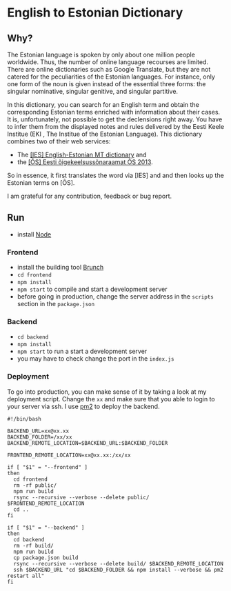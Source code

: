 # English to Estonian Dictionary

## Why?

The Estonian language is spoken by only about one million people worldwide. Thus, the number of online language recourses are limited. There are online dictionaries such as Google Translate, but they are not catered for the peculiarities of the Estonian languages. For instance, only one form of the noun is given instead of the essential three forms: the singular nominative, singular genitive, and singular partitive.

In this dictionary, you can search for an English term and obtain the corresponding Estonian terms enriched with information about their cases. It is, unfortunately, not possible to get the declensions right away. You have to infer them from the displayed notes and rules delivered by the Eesti Keele Institue (EKI
, The Institue of the Estonian Language). This dictionary combines two of their web services:

* The [[IES] English-Estonian MT dictionary](http://www.eki.ee/dict/ies/index.cgi) and
* the [[ÕS] Eesti õigekeelsussõnaraamat ÕS 2013](http://www.eki.ee/dict/qs/index.cgi).

So in essence, it first translates the word via [IES] and and then looks up the Estonian terms on [ÕS].

I am grateful for any contribution, feedback or bug report.

## Run

* install [Node](https://nodejs.org/en/)

### Frontend

* install the building tool [Brunch](http://brunch.io)
* `cd frontend`
* `npm install`
* `npm start` to compile and start a development server
* before going in production, change the server address in the `scripts` section in the `package.json`

### Backend

* `cd backend`
* `npm install`
* `npm start` to run a start a development server
* you may have to check change the port in the `index.js`

### Deployment

To go into production, you can make sense of it by taking a look at my deployment script. Change the `xx` and make sure that you able to login to your server via ssh. I use [pm2](https://github.com/Unitech/pm2) to deploy the backend.
```
#!/bin/bash

BACKEND_URL=xx@xx.xx
BACKEND_FOLDER=/xx/xx
BACKEND_REMOTE_LOCATION=$BACKEND_URL:$BACKEND_FOLDER

FRONTEND_REMOTE_LOCATION=xx@xx.xx:/xx/xx

if [ "$1" = "--frontend" ]
then
  cd frontend
  rm -rf public/
  npm run build
  rsync --recursive --verbose --delete public/ $FRONTEND_REMOTE_LOCATION
  cd ..
fi

if [ "$1" = "--backend" ]
then
  cd backend
  rm -rf build/
  npm run build
  cp package.json build
  rsync --recursive --verbose --delete build/ $BACKEND_REMOTE_LOCATION
  ssh $BACKEND_URL "cd $BACKEND_FOLDER && npm install --verbose && pm2 restart all"
fi
```


